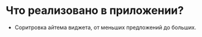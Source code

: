 #




# Что реализовано в приложении?
- Соритровка айтема виджета, от меньших предложений до больших.